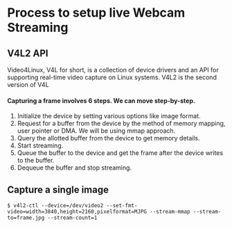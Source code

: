 # Process to setup live Webcam Streaming

## V4L2 API
Video4Linux, V4L for short, is a collection of device drivers and an API for supporting real-time video capture on Linux systems. V4L2 is the second version of V4L

#### Capturing a frame involves 6 steps. We can move step-by-step.

1) Initialize the device by setting various options like image format.
2) Request for a buffer from the device by the method of memory mapping, user pointer or DMA. We will be using mmap approach.
3) Query the allotted buffer from the device to get memory details.
4) Start streaming.
5) Queue the buffer to the device and get the frame after the device writes to the buffer.
6) Dequeue the buffer and stop streaming.

## Capture a single image
```
$ v4l2-ctl --device=/dev/video2 --set-fmt-video=width=3840,height=2160,pixelformat=MJPG --stream-mmap --stream-to=frame.jpg --stream-count=1
```

